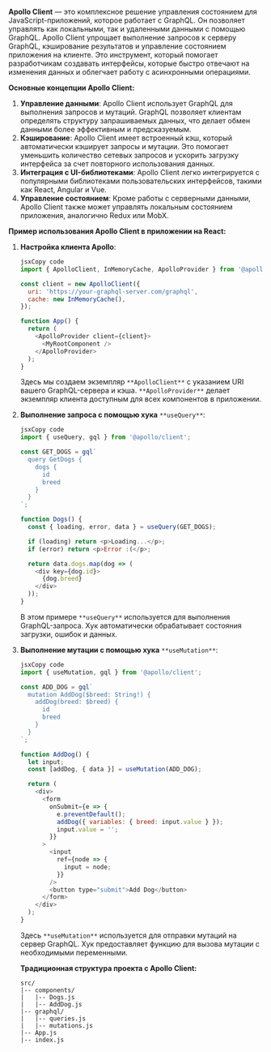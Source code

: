 **Apollo Client** — это комплексное решение управления состоянием для JavaScript-приложений, которое работает с GraphQL. Он позволяет управлять как локальными, так и удаленными данными с помощью GraphQL. Apollo Client упрощает выполнение запросов к серверу GraphQL, кэширование результатов и управление состоянием приложения на клиенте. Это инструмент, который помогает разработчикам создавать интерфейсы, которые быстро отвечают на изменения данных и облегчает работу с асинхронными операциями.

**Основные концепции Apollo Client:**

1. **Управление данными**: Apollo Client использует GraphQL для выполнения запросов и мутаций. GraphQL позволяет клиентам определять структуру запрашиваемых данных, что делает обмен данными более эффективным и предсказуемым.
2. **Кэширование**: Apollo Client имеет встроенный кэш, который автоматически кэширует запросы и мутации. Это помогает уменьшить количество сетевых запросов и ускорить загрузку интерфейса за счет повторного использования данных.
3. **Интеграция с UI-библиотеками**: Apollo Client легко интегрируется с популярными библиотеками пользовательских интерфейсов, такими как React, Angular и Vue.
4. **Управление состоянием**: Кроме работы с серверными данными, Apollo Client также может управлять локальным состоянием приложения, аналогично Redux или MobX.

**Пример использования Apollo Client в приложении на React:**

1. **Настройка клиента Apollo**:
    
    ```JavaScript
    jsxCopy code
    import { ApolloClient, InMemoryCache, ApolloProvider } from '@apollo/client';
    
    const client = new ApolloClient({
      uri: 'https://your-graphql-server.com/graphql',
      cache: new InMemoryCache(),
    });
    
    function App() {
      return (
        <ApolloProvider client={client}>
          <MyRootComponent />
        </ApolloProvider>
      );
    }
    
    ```
    
    Здесь мы создаем экземпляр `**ApolloClient**` с указанием URI вашего GraphQL-сервера и кэша. `**ApolloProvider**` делает экземпляр клиента доступным для всех компонентов в приложении.
    
2. **Выполнение запроса с помощью хука** `**useQuery**`:
    
    ```JavaScript
    jsxCopy code
    import { useQuery, gql } from '@apollo/client';
    
    const GET_DOGS = gql`
      query GetDogs {
        dogs {
          id
          breed
        }
      }
    `;
    
    function Dogs() {
      const { loading, error, data } = useQuery(GET_DOGS);
    
      if (loading) return <p>Loading...</p>;
      if (error) return <p>Error :(</p>;
    
      return data.dogs.map(dog => (
        <div key={dog.id}>
          {dog.breed}
        </div>
      ));
    }
    
    ```
    
    В этом примере `**useQuery**` используется для выполнения GraphQL-запроса. Хук автоматически обрабатывает состояния загрузки, ошибок и данных.
    
3. **Выполнение мутации с помощью хука** `**useMutation**`:
    
    ```JavaScript
    jsxCopy code
    import { useMutation, gql } from '@apollo/client';
    
    const ADD_DOG = gql`
      mutation AddDog($breed: String!) {
        addDog(breed: $breed) {
          id
          breed
        }
      }
    `;
    
    function AddDog() {
      let input;
      const [addDog, { data }] = useMutation(ADD_DOG);
    
      return (
        <div>
          <form
            onSubmit={e => {
              e.preventDefault();
              addDog({ variables: { breed: input.value } });
              input.value = '';
            }}
          >
            <input
              ref={node => {
                input = node;
              }}
            />
            <button type="submit">Add Dog</button>
          </form>
        </div>
      );
    }
    
    ```
    
    Здесь `**useMutation**` используется для отправки мутаций на сервер GraphQL. Хук предоставляет функцию для вызова мутации с необходимыми переменными.
    
    **Традиционная структура проекта с Apollo Client:**
    
    ```Plain
    src/
    |-- components/
    |   |-- Dogs.js
    |   |-- AddDog.js
    |-- graphql/
    |   |-- queries.js
    |   |-- mutations.js
    |-- App.js
    |-- index.js
    ```